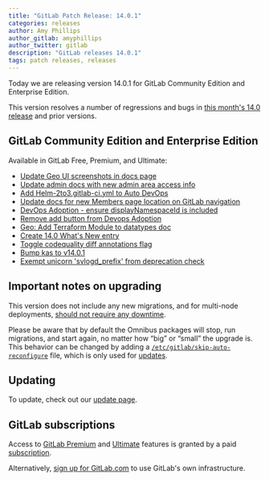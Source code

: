 ```yaml
---
title: "GitLab Patch Release: 14.0.1"
categories: releases
author: Amy Phillips
author_gitlab: amyphillips
author_twitter: gitlab
description: "GitLab releases 14.0.1"
tags: patch releases, releases
---
```


<!-- For detailed instructions on how to complete this, please see https://gitlab.com/gitlab-org/release/docs/blob/master/general/patch/blog-post.md -->

Today we are releasing version 14.0.1 for GitLab Community Edition and Enterprise Edition.

This version resolves a number of regressions and bugs in
[this month's 14.0 release](/releases/2021/06/22/gitlab-14-0-released/) and
prior versions.

## GitLab Community Edition and Enterprise Edition

Available in GitLab Free, Premium, and Ultimate:

- [Update Geo UI screenshots in docs page](https://gitlab.com/gitlab-org/gitlab/-/merge_requests/64080)
- [Update admin docs with new admin area access info](https://gitlab.com/gitlab-org/gitlab/-/merge_requests/64317)
- [Add Helm-2to3.gitlab-ci.yml to Auto DevOps](https://gitlab.com/gitlab-org/gitlab/-/merge_requests/64330)
- [Update docs for new Members page location on GitLab navigation](https://gitlab.com/gitlab-org/gitlab/-/merge_requests/64368)
- [DevOps Adoption - ensure displayNamespaceId is included](https://gitlab.com/gitlab-org/gitlab/-/merge_requests/64397)
- [Remove add button from Devops Adoption](https://gitlab.com/gitlab-org/gitlab/-/merge_requests/64400)
- [Geo: Add Terraform Module to datatypes doc](https://gitlab.com/gitlab-org/gitlab/-/merge_requests/64458)
- [Create 14.0 What's New entry](https://gitlab.com/gitlab-org/gitlab/-/merge_requests/64525)
- [Toggle codequality diff annotations flag](https://gitlab.com/gitlab-org/gitlab/-/merge_requests/64536)
- [Bump kas to v14.0.1](https://gitlab.com/gitlab-org/gitlab/-/merge_requests/64566)
- [Exempt unicorn 'svlogd_prefix' from deprecation check](https://gitlab.com/gitlab-org/omnibus-gitlab/-/merge_requests/5395)

## Important notes on upgrading

This version does not include any new migrations, and for multi-node deployments, [should not require any downtime](https://docs.gitlab.com/ee/update/#upgrading-without-downtime).

Please be aware that by default the Omnibus packages will stop, run migrations,
and start again, no matter how “big” or “small” the upgrade is. This behavior
can be changed by adding a [`/etc/gitlab/skip-auto-reconfigure`](http://docs.gitlab.com/omnibus/update/README.html) file,
which is only used for [updates](https://docs.gitlab.com/omnibus/update/README.html).

## Updating

To update, check out our [update page](/update/).

## GitLab subscriptions

Access to [GitLab Premium](/pricing/premium/) and [Ultimate](/pricing/ultimate/) features is granted by a paid [subscription](/pricing/).

Alternatively, [sign up for GitLab.com](https://gitlab.com/users/sign_in)
to use GitLab's own infrastructure.
